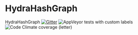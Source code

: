 # HydraHashGraph
HydraHashGraph
[![Gitter](https://img.shields.io/gitter/room/nwjs/nw.js.svg)](https://gitter.im/HydraHashGraph/Lobby#)
![AppVeyor tests with custom labels](https://img.shields.io/appveyor/tests/NZSmartie/coap-net-iu0to.svg?failed_label=bad&passed_label=good&skipped_label=n%2Fa)
![Code Climate coverage (letter)](https://img.shields.io/codeclimate/coverage-letter/:userRepo.svg)
